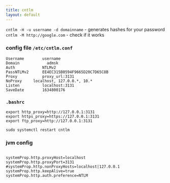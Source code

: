 ```yaml
---
title: cntlm
layout: default
---
```



`cntlm -H -u username -d domainname`  - generates hashes for your password  
`cntlm -M http://google.com` - check if it works  


### config file `/etc/cntlm.conf`

```
Username        username
Domain		      admsk
Auth            NTLMv2
PassNTLMv2      EE4EC315B0594F9665D20C7D65C8B
Proxy           proxy_url:3131
NoProxy		localhost, 127.0.0.*, 10.* 
Listen          localhost:3131
SaveDate        1634800176
```

### `.bashrc`

```
export http_proxy=http://127.0.0.1:3131
export https_proxy=https://127.0.0.1:3131
export ftp_proxy=http://127.0.0.1:3131

```


`sudo systemctl restart cntlm`



### jvm config

```

systemProp.http.proxyHost=localhost
systemProp.http.proxyPort=3131
#systemProp.http.nonProxyHosts=localhost|127.0.0.1
systemProp.http.keepAlive=true
systemProp.http.auth.preference=NTLM

```
